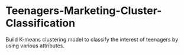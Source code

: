 # Teenagers-Marketing-Cluster-Classification
Build K-means clustering model to classify the interest of teenagers by using various attributes. 
